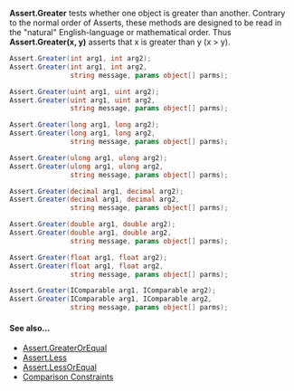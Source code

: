 **Assert.Greater** tests whether one object is greater than another.
Contrary to the normal order of Asserts, these methods are designed to be
read in the "natural" English-language or mathematical order. Thus
**Assert.Greater(x, y)** asserts that x is greater than y (x > y).

```csharp
Assert.Greater(int arg1, int arg2);
Assert.Greater(int arg1, int arg2,
               string message, params object[] parms);

Assert.Greater(uint arg1, uint arg2);
Assert.Greater(uint arg1, uint arg2,
               string message, params object[] parms);

Assert.Greater(long arg1, long arg2);
Assert.Greater(long arg1, long arg2,
               string message, params object[] parms);

Assert.Greater(ulong arg1, ulong arg2);
Assert.Greater(ulong arg1, ulong arg2,
               string message, params object[] parms);

Assert.Greater(decimal arg1, decimal arg2);
Assert.Greater(decimal arg1, decimal arg2,
               string message, params object[] parms);

Assert.Greater(double arg1, double arg2);
Assert.Greater(double arg1, double arg2,
               string message, params object[] parms);

Assert.Greater(float arg1, float arg2);
Assert.Greater(float arg1, float arg2,
               string message, params object[] parms);

Assert.Greater(IComparable arg1, IComparable arg2);
Assert.Greater(IComparable arg1, IComparable arg2,
               string message, params object[] parms);
```

#### See also...
 * [Assert.GreaterOrEqual](Assert.GreaterOrEqual.md)
 * [Assert.Less](Assert.Less.md)
 * [Assert.LessOrEqual](Assert.LessOrEqual.md)
 * [Comparison Constraints](xref:constraints#comparison-constraints)
